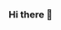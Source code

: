 ### Hi there 👋

<!--
**rahelFM/rahelFM** is a ✨ _special_ ✨ repository because its `README.md` (this file) appears on your GitHub profile.

Here are some ideas to get you started:

- 🔭 I’m currently working on Artificial Intelligence related projects
- 🌱 I’m currently studying PhD in Artificial Intelligence 
- 👯 I’m looking to collaborate on projects related to data science, machine learning etc. 
- 📫 You can reach me through linkden:rahel-sileshi-abdisa-98b68a199?
